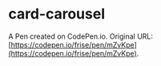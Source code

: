 # card-carousel

A Pen created on CodePen.io. Original URL: [https://codepen.io/frise/pen/mZvKpe](https://codepen.io/frise/pen/mZvKpe).

